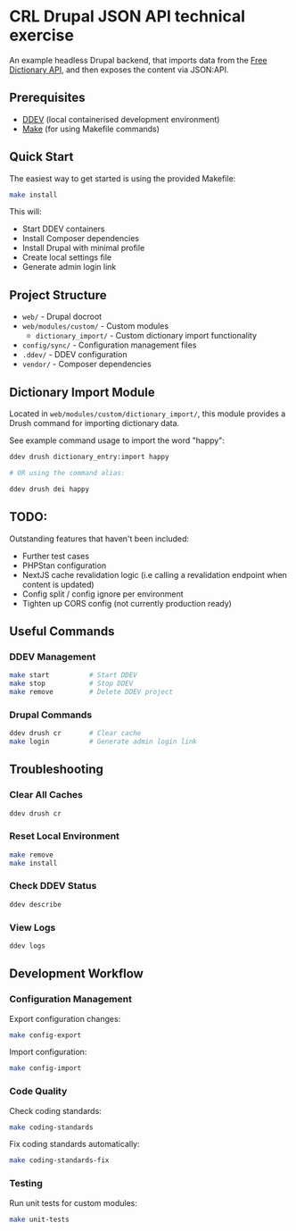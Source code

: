 # CRL Drupal JSON API technical exercise

An example headless Drupal backend, that imports data from the
[Free Dictionary API](https://dictionaryapi.dev/), and then exposes the content via JSON:API.

## Prerequisites

- [DDEV](https://ddev.readthedocs.io/en/stable/users/install/) (local containerised development environment)
- [Make](https://www.gnu.org/software/make/) (for using Makefile commands)

## Quick Start

The easiest way to get started is using the provided Makefile:

```bash
make install
```

This will:
- Start DDEV containers
- Install Composer dependencies
- Install Drupal with minimal profile
- Create local settings file
- Generate admin login link

## Project Structure

- `web/` - Drupal docroot
- `web/modules/custom/` - Custom modules
  - `dictionary_import/` - Custom dictionary import functionality
- `config/sync/` - Configuration management files
- `.ddev/` - DDEV configuration
- `vendor/` - Composer dependencies

## Dictionary Import Module

Located in `web/modules/custom/dictionary_import/`, this module provides a Drush command for importing dictionary data.

See example command usage to import the word "happy":

```bash
ddev drush dictionary_entry:import happy

# OR using the command alias:

ddev drush dei happy
```

## TODO:

Outstanding features that haven't been included:

- Further test cases
- PHPStan configuration
- NextJS cache revalidation logic (i.e calling a revalidation endpoint when content is updated)
- Config split / config ignore per environment
- Tighten up CORS config (not currently production ready)

## Useful Commands

### DDEV Management
```bash
make start          # Start DDEV
make stop           # Stop DDEV
make remove         # Delete DDEV project
```

### Drupal Commands
```bash
ddev drush cr       # Clear cache
make login          # Generate admin login link
```

## Troubleshooting

### Clear All Caches
```bash
ddev drush cr
```

### Reset Local Environment
```bash
make remove
make install
```

### Check DDEV Status
```bash
ddev describe
```

### View Logs
```bash
ddev logs
```

## Development Workflow

### Configuration Management

Export configuration changes:
```bash
make config-export
```

Import configuration:
```bash
make config-import
```

### Code Quality

Check coding standards:
```bash
make coding-standards
```

Fix coding standards automatically:
```bash
make coding-standards-fix
```

### Testing

Run unit tests for custom modules:
```bash
make unit-tests
```
